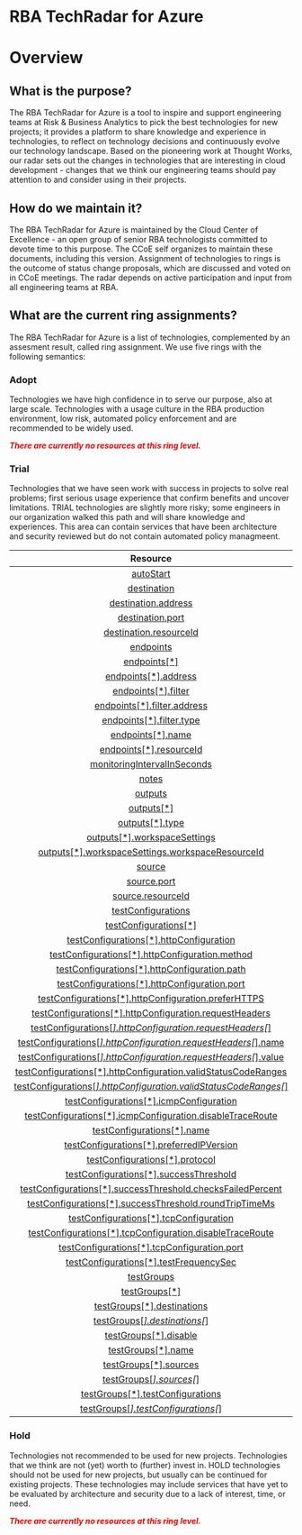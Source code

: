 
RBA TechRadar for Azure
=======================

# Overview

## What is the purpose?


The RBA TechRadar for Azure is a tool to inspire and support engineering teams at Risk & Business Analytics to pick the best technologies for new projects; it provides a platform to share knowledge and experience in technologies, to reflect on technology decisions and continuously evolve our technology landscape.  Based on the pioneering work at Thought Works, our radar sets out the changes in technologies that are interesting in cloud development - changes that we think our engineering teams should pay attention to and consider using in their projects.
## How do we maintain it?


The RBA TechRadar for Azure is maintained by the Cloud Center of Excellence - an open group of senior RBA technologists committed to devote time to this purpose.  The CCoE self organizes to maintain these documents, including this version.  Assignment of technologies to rings is the outcome of status change proposals, which are discussed and voted on in CCoE meetings.  The radar depends on active participation and input from all engineering teams at RBA.
## What are the current ring assignments?


The RBA TechRadar for Azure is a list of technologies, complemented by an assesment result, called ring assignment.  We use five rings with the following semantics:
### Adopt


Technologies we have high confidence in to serve our purpose, also at large scale.  Technologies with a usage culture in the RBA production environment, low risk, automated policy enforcement and are recommended to be widely used.  
  
***<font color="red"> There are currently no resources at this ring level. </font>***
### Trial


Technologies that we have seen work with success in projects to solve real problems;  first serious usage experience that confirm benefits and uncover limitations.  TRIAL technologies are slightly more risky; some engineers in our organization walked this path and will share knowledge and experiences.  This area can contain services that have been architecture and security reviewed but do not contain automated policy managmeent.  

|Resource|Description|Path|Status|
| :---: | :---: | :---: | :---: |
|[autoStart](https://github.com/openrba/python-azure-techradar/blob/master/Microsoft.Network/networkWatchers/connectionMonitors/autoStart/README.md)|UNKNOWN|Microsoft.Network/networkWatchers/connectionMonitors/autoStart|TRIAL|
|[destination](https://github.com/openrba/python-azure-techradar/blob/master/Microsoft.Network/networkWatchers/connectionMonitors/destination/README.md)|UNKNOWN|Microsoft.Network/networkWatchers/connectionMonitors/destination|TRIAL|
|[destination.address](https://github.com/openrba/python-azure-techradar/blob/master/Microsoft.Network/networkWatchers/connectionMonitors/destination.address/README.md)|UNKNOWN|Microsoft.Network/networkWatchers/connectionMonitors/destination.address|TRIAL|
|[destination.port](https://github.com/openrba/python-azure-techradar/blob/master/Microsoft.Network/networkWatchers/connectionMonitors/destination.port/README.md)|UNKNOWN|Microsoft.Network/networkWatchers/connectionMonitors/destination.port|TRIAL|
|[destination.resourceId](https://github.com/openrba/python-azure-techradar/blob/master/Microsoft.Network/networkWatchers/connectionMonitors/destination.resourceId/README.md)|UNKNOWN|Microsoft.Network/networkWatchers/connectionMonitors/destination.resourceId|TRIAL|
|[endpoints](https://github.com/openrba/python-azure-techradar/blob/master/Microsoft.Network/networkWatchers/connectionMonitors/endpoints/README.md)|UNKNOWN|Microsoft.Network/networkWatchers/connectionMonitors/endpoints|TRIAL|
|[endpoints[*]](https://github.com/openrba/python-azure-techradar/blob/master/Microsoft.Network/networkWatchers/connectionMonitors/endpoints[*]/README.md)|UNKNOWN|Microsoft.Network/networkWatchers/connectionMonitors/endpoints[*]|TRIAL|
|[endpoints[*].address](https://github.com/openrba/python-azure-techradar/blob/master/Microsoft.Network/networkWatchers/connectionMonitors/endpoints[*].address/README.md)|UNKNOWN|Microsoft.Network/networkWatchers/connectionMonitors/endpoints[*].address|TRIAL|
|[endpoints[*].filter](https://github.com/openrba/python-azure-techradar/blob/master/Microsoft.Network/networkWatchers/connectionMonitors/endpoints[*].filter/README.md)|UNKNOWN|Microsoft.Network/networkWatchers/connectionMonitors/endpoints[*].filter|TRIAL|
|[endpoints[*].filter.address](https://github.com/openrba/python-azure-techradar/blob/master/Microsoft.Network/networkWatchers/connectionMonitors/endpoints[*].filter.address/README.md)|UNKNOWN|Microsoft.Network/networkWatchers/connectionMonitors/endpoints[*].filter.address|TRIAL|
|[endpoints[*].filter.type](https://github.com/openrba/python-azure-techradar/blob/master/Microsoft.Network/networkWatchers/connectionMonitors/endpoints[*].filter.type/README.md)|UNKNOWN|Microsoft.Network/networkWatchers/connectionMonitors/endpoints[*].filter.type|TRIAL|
|[endpoints[*].name](https://github.com/openrba/python-azure-techradar/blob/master/Microsoft.Network/networkWatchers/connectionMonitors/endpoints[*].name/README.md)|UNKNOWN|Microsoft.Network/networkWatchers/connectionMonitors/endpoints[*].name|TRIAL|
|[endpoints[*].resourceId](https://github.com/openrba/python-azure-techradar/blob/master/Microsoft.Network/networkWatchers/connectionMonitors/endpoints[*].resourceId/README.md)|UNKNOWN|Microsoft.Network/networkWatchers/connectionMonitors/endpoints[*].resourceId|TRIAL|
|[monitoringIntervalInSeconds](https://github.com/openrba/python-azure-techradar/blob/master/Microsoft.Network/networkWatchers/connectionMonitors/monitoringIntervalInSeconds/README.md)|UNKNOWN|Microsoft.Network/networkWatchers/connectionMonitors/monitoringIntervalInSeconds|TRIAL|
|[notes](https://github.com/openrba/python-azure-techradar/blob/master/Microsoft.Network/networkWatchers/connectionMonitors/notes/README.md)|UNKNOWN|Microsoft.Network/networkWatchers/connectionMonitors/notes|TRIAL|
|[outputs](https://github.com/openrba/python-azure-techradar/blob/master/Microsoft.Network/networkWatchers/connectionMonitors/outputs/README.md)|UNKNOWN|Microsoft.Network/networkWatchers/connectionMonitors/outputs|TRIAL|
|[outputs[*]](https://github.com/openrba/python-azure-techradar/blob/master/Microsoft.Network/networkWatchers/connectionMonitors/outputs[*]/README.md)|UNKNOWN|Microsoft.Network/networkWatchers/connectionMonitors/outputs[*]|TRIAL|
|[outputs[*].type](https://github.com/openrba/python-azure-techradar/blob/master/Microsoft.Network/networkWatchers/connectionMonitors/outputs[*].type/README.md)|UNKNOWN|Microsoft.Network/networkWatchers/connectionMonitors/outputs[*].type|TRIAL|
|[outputs[*].workspaceSettings](https://github.com/openrba/python-azure-techradar/blob/master/Microsoft.Network/networkWatchers/connectionMonitors/outputs[*].workspaceSettings/README.md)|UNKNOWN|Microsoft.Network/networkWatchers/connectionMonitors/outputs[*].workspaceSettings|TRIAL|
|[outputs[*].workspaceSettings.workspaceResourceId](https://github.com/openrba/python-azure-techradar/blob/master/Microsoft.Network/networkWatchers/connectionMonitors/outputs[*].workspaceSettings.workspaceResourceId/README.md)|UNKNOWN|Microsoft.Network/networkWatchers/connectionMonitors/outputs[*].workspaceSettings.workspaceResourceId|TRIAL|
|[source](https://github.com/openrba/python-azure-techradar/blob/master/Microsoft.Network/networkWatchers/connectionMonitors/source/README.md)|UNKNOWN|Microsoft.Network/networkWatchers/connectionMonitors/source|TRIAL|
|[source.port](https://github.com/openrba/python-azure-techradar/blob/master/Microsoft.Network/networkWatchers/connectionMonitors/source.port/README.md)|UNKNOWN|Microsoft.Network/networkWatchers/connectionMonitors/source.port|TRIAL|
|[source.resourceId](https://github.com/openrba/python-azure-techradar/blob/master/Microsoft.Network/networkWatchers/connectionMonitors/source.resourceId/README.md)|UNKNOWN|Microsoft.Network/networkWatchers/connectionMonitors/source.resourceId|TRIAL|
|[testConfigurations](https://github.com/openrba/python-azure-techradar/blob/master/Microsoft.Network/networkWatchers/connectionMonitors/testConfigurations/README.md)|UNKNOWN|Microsoft.Network/networkWatchers/connectionMonitors/testConfigurations|TRIAL|
|[testConfigurations[*]](https://github.com/openrba/python-azure-techradar/blob/master/Microsoft.Network/networkWatchers/connectionMonitors/testConfigurations[*]/README.md)|UNKNOWN|Microsoft.Network/networkWatchers/connectionMonitors/testConfigurations[*]|TRIAL|
|[testConfigurations[*].httpConfiguration](https://github.com/openrba/python-azure-techradar/blob/master/Microsoft.Network/networkWatchers/connectionMonitors/testConfigurations[*].httpConfiguration/README.md)|UNKNOWN|Microsoft.Network/networkWatchers/connectionMonitors/testConfigurations[*].httpConfiguration|TRIAL|
|[testConfigurations[*].httpConfiguration.method](https://github.com/openrba/python-azure-techradar/blob/master/Microsoft.Network/networkWatchers/connectionMonitors/testConfigurations[*].httpConfiguration.method/README.md)|UNKNOWN|Microsoft.Network/networkWatchers/connectionMonitors/testConfigurations[*].httpConfiguration.method|TRIAL|
|[testConfigurations[*].httpConfiguration.path](https://github.com/openrba/python-azure-techradar/blob/master/Microsoft.Network/networkWatchers/connectionMonitors/testConfigurations[*].httpConfiguration.path/README.md)|UNKNOWN|Microsoft.Network/networkWatchers/connectionMonitors/testConfigurations[*].httpConfiguration.path|TRIAL|
|[testConfigurations[*].httpConfiguration.port](https://github.com/openrba/python-azure-techradar/blob/master/Microsoft.Network/networkWatchers/connectionMonitors/testConfigurations[*].httpConfiguration.port/README.md)|UNKNOWN|Microsoft.Network/networkWatchers/connectionMonitors/testConfigurations[*].httpConfiguration.port|TRIAL|
|[testConfigurations[*].httpConfiguration.preferHTTPS](https://github.com/openrba/python-azure-techradar/blob/master/Microsoft.Network/networkWatchers/connectionMonitors/testConfigurations[*].httpConfiguration.preferHTTPS/README.md)|UNKNOWN|Microsoft.Network/networkWatchers/connectionMonitors/testConfigurations[*].httpConfiguration.preferHTTPS|TRIAL|
|[testConfigurations[*].httpConfiguration.requestHeaders](https://github.com/openrba/python-azure-techradar/blob/master/Microsoft.Network/networkWatchers/connectionMonitors/testConfigurations[*].httpConfiguration.requestHeaders/README.md)|UNKNOWN|Microsoft.Network/networkWatchers/connectionMonitors/testConfigurations[*].httpConfiguration.requestHeaders|TRIAL|
|[testConfigurations[*].httpConfiguration.requestHeaders[*]](https://github.com/openrba/python-azure-techradar/blob/master/Microsoft.Network/networkWatchers/connectionMonitors/testConfigurations[*].httpConfiguration.requestHeaders[*]/README.md)|UNKNOWN|Microsoft.Network/networkWatchers/connectionMonitors/testConfigurations[*].httpConfiguration.requestHeaders[*]|TRIAL|
|[testConfigurations[*].httpConfiguration.requestHeaders[*].name](https://github.com/openrba/python-azure-techradar/blob/master/Microsoft.Network/networkWatchers/connectionMonitors/testConfigurations[*].httpConfiguration.requestHeaders[*].name/README.md)|UNKNOWN|Microsoft.Network/networkWatchers/connectionMonitors/testConfigurations[*].httpConfiguration.requestHeaders[*].name|TRIAL|
|[testConfigurations[*].httpConfiguration.requestHeaders[*].value](https://github.com/openrba/python-azure-techradar/blob/master/Microsoft.Network/networkWatchers/connectionMonitors/testConfigurations[*].httpConfiguration.requestHeaders[*].value/README.md)|UNKNOWN|Microsoft.Network/networkWatchers/connectionMonitors/testConfigurations[*].httpConfiguration.requestHeaders[*].value|TRIAL|
|[testConfigurations[*].httpConfiguration.validStatusCodeRanges](https://github.com/openrba/python-azure-techradar/blob/master/Microsoft.Network/networkWatchers/connectionMonitors/testConfigurations[*].httpConfiguration.validStatusCodeRanges/README.md)|UNKNOWN|Microsoft.Network/networkWatchers/connectionMonitors/testConfigurations[*].httpConfiguration.validStatusCodeRanges|TRIAL|
|[testConfigurations[*].httpConfiguration.validStatusCodeRanges[*]](https://github.com/openrba/python-azure-techradar/blob/master/Microsoft.Network/networkWatchers/connectionMonitors/testConfigurations[*].httpConfiguration.validStatusCodeRanges[*]/README.md)|UNKNOWN|Microsoft.Network/networkWatchers/connectionMonitors/testConfigurations[*].httpConfiguration.validStatusCodeRanges[*]|TRIAL|
|[testConfigurations[*].icmpConfiguration](https://github.com/openrba/python-azure-techradar/blob/master/Microsoft.Network/networkWatchers/connectionMonitors/testConfigurations[*].icmpConfiguration/README.md)|UNKNOWN|Microsoft.Network/networkWatchers/connectionMonitors/testConfigurations[*].icmpConfiguration|TRIAL|
|[testConfigurations[*].icmpConfiguration.disableTraceRoute](https://github.com/openrba/python-azure-techradar/blob/master/Microsoft.Network/networkWatchers/connectionMonitors/testConfigurations[*].icmpConfiguration.disableTraceRoute/README.md)|UNKNOWN|Microsoft.Network/networkWatchers/connectionMonitors/testConfigurations[*].icmpConfiguration.disableTraceRoute|TRIAL|
|[testConfigurations[*].name](https://github.com/openrba/python-azure-techradar/blob/master/Microsoft.Network/networkWatchers/connectionMonitors/testConfigurations[*].name/README.md)|UNKNOWN|Microsoft.Network/networkWatchers/connectionMonitors/testConfigurations[*].name|TRIAL|
|[testConfigurations[*].preferredIPVersion](https://github.com/openrba/python-azure-techradar/blob/master/Microsoft.Network/networkWatchers/connectionMonitors/testConfigurations[*].preferredIPVersion/README.md)|UNKNOWN|Microsoft.Network/networkWatchers/connectionMonitors/testConfigurations[*].preferredIPVersion|TRIAL|
|[testConfigurations[*].protocol](https://github.com/openrba/python-azure-techradar/blob/master/Microsoft.Network/networkWatchers/connectionMonitors/testConfigurations[*].protocol/README.md)|UNKNOWN|Microsoft.Network/networkWatchers/connectionMonitors/testConfigurations[*].protocol|TRIAL|
|[testConfigurations[*].successThreshold](https://github.com/openrba/python-azure-techradar/blob/master/Microsoft.Network/networkWatchers/connectionMonitors/testConfigurations[*].successThreshold/README.md)|UNKNOWN|Microsoft.Network/networkWatchers/connectionMonitors/testConfigurations[*].successThreshold|TRIAL|
|[testConfigurations[*].successThreshold.checksFailedPercent](https://github.com/openrba/python-azure-techradar/blob/master/Microsoft.Network/networkWatchers/connectionMonitors/testConfigurations[*].successThreshold.checksFailedPercent/README.md)|UNKNOWN|Microsoft.Network/networkWatchers/connectionMonitors/testConfigurations[*].successThreshold.checksFailedPercent|TRIAL|
|[testConfigurations[*].successThreshold.roundTripTimeMs](https://github.com/openrba/python-azure-techradar/blob/master/Microsoft.Network/networkWatchers/connectionMonitors/testConfigurations[*].successThreshold.roundTripTimeMs/README.md)|UNKNOWN|Microsoft.Network/networkWatchers/connectionMonitors/testConfigurations[*].successThreshold.roundTripTimeMs|TRIAL|
|[testConfigurations[*].tcpConfiguration](https://github.com/openrba/python-azure-techradar/blob/master/Microsoft.Network/networkWatchers/connectionMonitors/testConfigurations[*].tcpConfiguration/README.md)|UNKNOWN|Microsoft.Network/networkWatchers/connectionMonitors/testConfigurations[*].tcpConfiguration|TRIAL|
|[testConfigurations[*].tcpConfiguration.disableTraceRoute](https://github.com/openrba/python-azure-techradar/blob/master/Microsoft.Network/networkWatchers/connectionMonitors/testConfigurations[*].tcpConfiguration.disableTraceRoute/README.md)|UNKNOWN|Microsoft.Network/networkWatchers/connectionMonitors/testConfigurations[*].tcpConfiguration.disableTraceRoute|TRIAL|
|[testConfigurations[*].tcpConfiguration.port](https://github.com/openrba/python-azure-techradar/blob/master/Microsoft.Network/networkWatchers/connectionMonitors/testConfigurations[*].tcpConfiguration.port/README.md)|UNKNOWN|Microsoft.Network/networkWatchers/connectionMonitors/testConfigurations[*].tcpConfiguration.port|TRIAL|
|[testConfigurations[*].testFrequencySec](https://github.com/openrba/python-azure-techradar/blob/master/Microsoft.Network/networkWatchers/connectionMonitors/testConfigurations[*].testFrequencySec/README.md)|UNKNOWN|Microsoft.Network/networkWatchers/connectionMonitors/testConfigurations[*].testFrequencySec|TRIAL|
|[testGroups](https://github.com/openrba/python-azure-techradar/blob/master/Microsoft.Network/networkWatchers/connectionMonitors/testGroups/README.md)|UNKNOWN|Microsoft.Network/networkWatchers/connectionMonitors/testGroups|TRIAL|
|[testGroups[*]](https://github.com/openrba/python-azure-techradar/blob/master/Microsoft.Network/networkWatchers/connectionMonitors/testGroups[*]/README.md)|UNKNOWN|Microsoft.Network/networkWatchers/connectionMonitors/testGroups[*]|TRIAL|
|[testGroups[*].destinations](https://github.com/openrba/python-azure-techradar/blob/master/Microsoft.Network/networkWatchers/connectionMonitors/testGroups[*].destinations/README.md)|UNKNOWN|Microsoft.Network/networkWatchers/connectionMonitors/testGroups[*].destinations|TRIAL|
|[testGroups[*].destinations[*]](https://github.com/openrba/python-azure-techradar/blob/master/Microsoft.Network/networkWatchers/connectionMonitors/testGroups[*].destinations[*]/README.md)|UNKNOWN|Microsoft.Network/networkWatchers/connectionMonitors/testGroups[*].destinations[*]|TRIAL|
|[testGroups[*].disable](https://github.com/openrba/python-azure-techradar/blob/master/Microsoft.Network/networkWatchers/connectionMonitors/testGroups[*].disable/README.md)|UNKNOWN|Microsoft.Network/networkWatchers/connectionMonitors/testGroups[*].disable|TRIAL|
|[testGroups[*].name](https://github.com/openrba/python-azure-techradar/blob/master/Microsoft.Network/networkWatchers/connectionMonitors/testGroups[*].name/README.md)|UNKNOWN|Microsoft.Network/networkWatchers/connectionMonitors/testGroups[*].name|TRIAL|
|[testGroups[*].sources](https://github.com/openrba/python-azure-techradar/blob/master/Microsoft.Network/networkWatchers/connectionMonitors/testGroups[*].sources/README.md)|UNKNOWN|Microsoft.Network/networkWatchers/connectionMonitors/testGroups[*].sources|TRIAL|
|[testGroups[*].sources[*]](https://github.com/openrba/python-azure-techradar/blob/master/Microsoft.Network/networkWatchers/connectionMonitors/testGroups[*].sources[*]/README.md)|UNKNOWN|Microsoft.Network/networkWatchers/connectionMonitors/testGroups[*].sources[*]|TRIAL|
|[testGroups[*].testConfigurations](https://github.com/openrba/python-azure-techradar/blob/master/Microsoft.Network/networkWatchers/connectionMonitors/testGroups[*].testConfigurations/README.md)|UNKNOWN|Microsoft.Network/networkWatchers/connectionMonitors/testGroups[*].testConfigurations|TRIAL|
|[testGroups[*].testConfigurations[*]](https://github.com/openrba/python-azure-techradar/blob/master/Microsoft.Network/networkWatchers/connectionMonitors/testGroups[*].testConfigurations[*]/README.md)|UNKNOWN|Microsoft.Network/networkWatchers/connectionMonitors/testGroups[*].testConfigurations[*]|TRIAL|

### Hold


Technologies not recommended to be used for new projects. Technologies that we think are not (yet) worth to (further) invest in.  HOLD technologies should not be used for new projects, but usually can be continued for existing projects.  These technologies may include services that have yet to be evaluated by architecture and security due to a lack of interest, time, or need.  
  
***<font color="red"> There are currently no resources at this ring level. </font>***